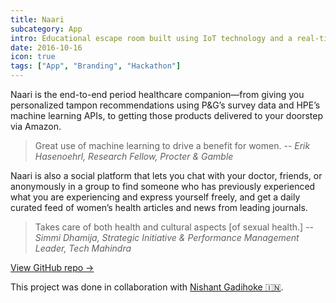 ```yaml
---
title: Naari
subcategory: App
intro: Educational escape room built using IoT technology and a real-time database with IBM for a module project in April 2018.
date: 2016-10-16
icon: true
tags: ["App", "Branding", "Hackathon"]
---
```


Naari is the end-to-end period healthcare companion—from giving you personalized tampon recommendations using P&G’s survey data and HPE’s machine learning APIs, to getting those products delivered to your doorstep via Amazon.

> <span>Great use of machine learning to drive a benefit for women.</span>
> <span>-- <cite>Erik Hasenoehrl, Research Fellow, Procter & Gamble</cite></span>

Naari is also a social platform that lets you chat with your doctor, friends, or anonymously in a group to find someone who has previously experienced what you are experiencing and express yourself freely, and get a daily curated feed of women’s health articles and news from leading journals.

> <span>Takes care of both health and cultural aspects [of sexual health.]</span>
> <span>-- <cite>Simmi Dhamija, Strategic Initiative & Performance Management Leader, Tech Mahindra</cite></span>

[View GitHub repo &rarr;](https://github.com/OswaldFoundation/naari)

<div class="three-images">
	<div><img alt="" src="/naari/home.png"></div>
	<div><img alt="" src="/naari/express.png"></div>
	<div><img alt="" src="/naari/ml.png"></div>
</div>
<div class="two-images">
	<div><img alt="" src="/naari/1.png"></div>
	<div><img alt="" src="/naari/2.png"></div>
</div>
<div class="two-images">
	<div><img alt="" src="/naari/3.png"></div>
	<div><img alt="" src="/naari/4.png"></div>
</div>
<div class="two-images">
	<div><img alt="" src="/naari/5.png"></div>
</div>

<footer>This project was done in collaboration with <a href="https://nishantgadihoke.com">Nishant Gadihoke 🇮🇳</a>.</footer>